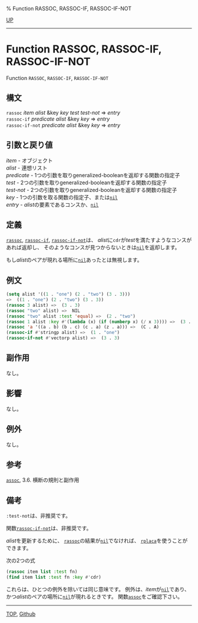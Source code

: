 % Function RASSOC, RASSOC-IF, RASSOC-IF-NOT

[UP](14.2.html)  

---

# Function **RASSOC, RASSOC-IF, RASSOC-IF-NOT**


Function `RASSOC`, `RASSOC-IF`, `RASSOC-IF-NOT`


## 構文

`rassoc` *item* *alist* &key *key* *test* *test-not* => *entry*  
`rassoc-if` *predicate* *alist* &key *key* => *entry*  
`rassoc-if-not` *predicate* *alist* &key *key* => *entry*


## 引数と戻り値

*item* - オブジェクト  
*alist* - 連想リスト  
*predicate* - 1つの引数を取りgeneralized-booleanを返却する関数の指定子  
*test* - 2つの引数を取りgeneralized-booleanを返却する関数の指定子  
*test-not* - 2つの引数を取りgeneralized-booleanを返却する関数の指定子  
*key* - 1つの引数を取る関数の指定子、または[`nil`](5.3.nil-variable.html)  
*entry* - *alist*の要素であるコンスか、[`nil`](5.3.nil-variable.html)


## 定義

[`rassoc`](14.2.rassoc.html), [`rassoc-if`](14.2.rassoc.html), [`rassoc-if-not`](14.2.rassoc.html)は、
*alist*に`cdr`が*test*を満たすようなコンスがあれば返却し、
そのようなコンスが見つからないときは[`nil`](5.3.nil-variable.html)を返却します。

もし*alist*のペアが現れる場所に[`nil`](5.3.nil-variable.html)あったとは無視します。


## 例文

```lisp
(setq alist '((1 . "one") (2 . "two") (3 . 3))) 
=>  ((1 . "one") (2 . "two") (3 . 3))
(rassoc 3 alist) =>  (3 . 3)
(rassoc "two" alist) =>  NIL
(rassoc "two" alist :test 'equal) =>  (2 . "two")
(rassoc 1 alist :key #'(lambda (x) (if (numberp x) (/ x 3)))) =>  (3 . 3)
(rassoc 'a '((a . b) (b . c) (c . a) (z . a))) =>  (C . A)
(rassoc-if #'stringp alist) =>  (1 . "one")
(rassoc-if-not #'vectorp alist) =>  (3 . 3)
```


## 副作用

なし。


## 影響

なし。


## 例外

なし。


## 参考

[`assoc`](14.2.assoc.html),
3.6. 横断の規則と副作用


## 備考

`:test-not`は、非推奨です。

関数[`rassoc-if-not`](14.2.rassoc.html)は、非推奨です。

*alist*を更新するために、
[`rassoc`](14.2.rassoc.html)の結果が[`nil`](5.3.nil-variable.html)でなければ、
[`rplaca`](14.2.rplaca.html)を使うことができます。

次の2つの式

```lisp
(rassoc item list :test fn)
(find item list :test fn :key #'cdr)
```

これらは、ひとつの例外を除いては同じ意味です。
例外は、*item*が[`nil`](5.3.nil-variable.html)であり、
かつ*alist*のペアの場所に[`nil`](5.3.nil-variable.html)が現れるときです。
関数[`assoc`](14.2.assoc.html)をご確認下さい。


---
[TOP](index.html),  [Github](https://github.com/nptcl/npt-japanese)

